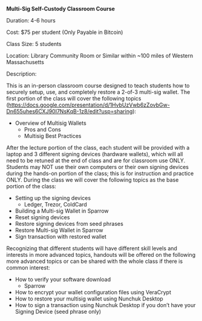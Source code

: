 **Multi-Sig Self-Custody Classroom Course**

Duration: 4-6 hours

Cost: $75 per student (Only Payable in Bitcoin)

Class Size: 5 students

Location: Library Community Room or Similar within ~100 miles of Western Massachusetts

Description:

This is an in-person classroom course designed to teach students how to securely setup, use, and completely restore a 2-of-3 multi-sig wallet. The first portion of the class will cover the following topics (https://docs.google.com/presentation/d/1HvbUzVwb6zZovbGw-Dn655uhes6CXJ90I7NsKqB-1z8/edit?usp=sharing):

- Overview of Multisig Wallets
  - Pros and Cons
  - Multisig Best Practices

After the lecture portion of the class, each student will be provided with a laptop and 3 different signing devices (hardware wallets), which will all need to be retuned at the end of class and are for classroom use ONLY. Students may NOT use their own computers or their own signing devices during the hands-on portion of the class; this is for instruction and practice ONLY.  During the class we will cover the following topics as the base portion of the class:  

- Setting up the signing devices
  - Ledger, Trezor, ColdCard
- Building a Multi-sig Wallet in Sparrow
- Reset signing devices
- Restore signing devices from seed phrases
- Restore Multi-sig Wallet in Sparrow
- Sign transaction with restored wallet

Recognizing that different students will have different skill levels and interests in more advanced topics, handouts will be offered on the following more advanced topics or can be shared with the whole class if there is common interest:
- How to verify your software download
	- Sparrow
- How to encrypt your wallet configuration files using VeraCrypt
- How to restore your multisig wallet using Nunchuk Desktop 
- How to sign a transaction using Nunchuk Desktop if you don’t have your Signing Device (seed phrase only)
